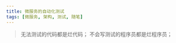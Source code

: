 ```yaml
---
title: 微服务的自动化测试
tags: [微服务, 架构, 测试, 随笔]
---
```


> 无法测试的代码都是烂代码；
> 不会写测试的程序员都是烂程序员；

<!-- more -->

